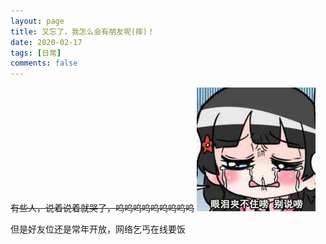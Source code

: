 ```yaml
---
layout: page
title: 又忘了，我怎么会有朋友呢(摔)！
date: 2020-02-17
tags: [日常]
comments: false
---
```


~~有些人，说着说着就哭了，呜呜呜呜呜呜呜呜呜~~
![](../assets/img/bq1.jpg)

但是好友位还是常年开放，网络乞丐在线要饭